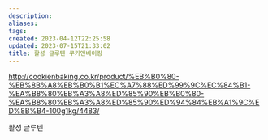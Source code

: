 ```yaml
---
description:
aliases: 
tags: 
created: 2023-04-12T22:25:58
updated: 2023-07-15T21:33:02
title: 활성 글루텐 쿠키앤베이킹
---
```

http://cookienbaking.co.kr/product/%EB%B0%80-%EB%8B%A8%EB%B0%B1%EC%A7%88%ED%99%9C%EC%84%B1-%EA%B8%80%EB%A3%A8%ED%85%90%EB%B0%80-%EA%B8%80%EB%A3%A8%ED%85%90%ED%94%84%EB%A1%9C%ED%8B%B4-100g1kg/4483/

활성 글루텐
